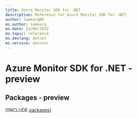 ```yaml
---
title: Azure Monitor SDK for .NET
description: Reference for Azure Monitor SDK for .NET
author: SameergMS
ms.author: sameerg
ms.data: 12/06/2022
ms.topic: reference
ms.devlang: dotnet
ms.service: monitor
---
```

# Azure Monitor SDK for .NET - preview
## Packages - preview
[!INCLUDE [packages](monitor-index.md)]